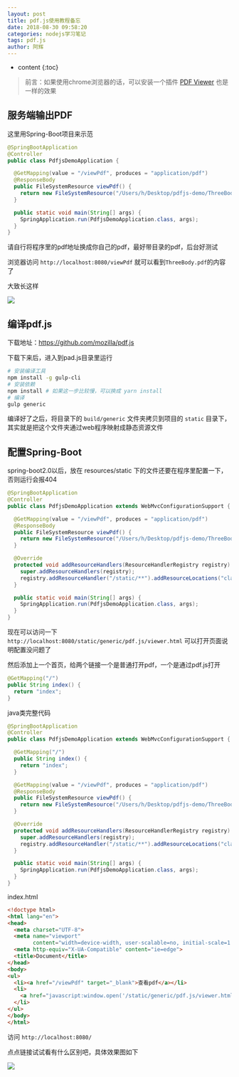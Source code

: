 ```yaml
---
layout: post
title: pdf.js使用教程备忘
date: 2018-08-30 09:58:20
categories: nodejs学习笔记
tags: pdf.js
author: 阿辉
---
```


* content
{:toc}

> 前言：如果使用chrome浏览器的话，可以安装一个插件 [PDF Viewer](https://chrome.google.com/webstore/detail/pdf-viewer/oemmndcbldboiebfnladdacbdfmadadm) 也是一样的效果





## 服务端输出PDF

这里用Spring-Boot项目来示范

```java
@SpringBootApplication
@Controller
public class PdfjsDemoApplication {

  @GetMapping(value = "/viewPdf", produces = "application/pdf")
  @ResponseBody
  public FileSystemResource viewPdf() {
    return new FileSystemResource("/Users/h/Desktop/pdfjs-demo/ThreeBody.pdf");
  }

  public static void main(String[] args) {
    SpringApplication.run(PdfjsDemoApplication.class, args);
  }
}
```

请自行将程序里的pdf地址换成你自己的pdf，最好带目录的pdf，后台好测试

浏览器访问 `http://localhost:8080/viewPdf` 就可以看到`ThreeBody.pdf`的内容了

大致长这样

![](/assets/20180830102258.png)

## 编译pdf.js

下载地址：https://github.com/mozilla/pdf.js

下载下来后，进入到pad.js目录里运行

```sh
# 安装编译工具
npm install -g gulp-cli
# 安装依赖
npm install # 如果这一步比较慢，可以换成 yarn install
# 编译
gulp generic
```

编译好了之后，将目录下的 `build/generic` 文件夹拷贝到项目的 `static` 目录下，其实就是把这个文件夹通过web程序映射成静态资源文件

## 配置Spring-Boot

spring-boot2.0以后，放在 resources/static 下的文件还要在程序里配置一下，否则运行会报404

```java
@SpringBootApplication
@Controller
public class PdfjsDemoApplication extends WebMvcConfigurationSupport {

  @GetMapping(value = "/viewPdf", produces = "application/pdf")
  @ResponseBody
  public FileSystemResource viewPdf() {
    return new FileSystemResource("/Users/h/Desktop/pdfjs-demo/ThreeBody.pdf");
  }

  @Override
  protected void addResourceHandlers(ResourceHandlerRegistry registry) {
    super.addResourceHandlers(registry);
    registry.addResourceHandler("/static/**").addResourceLocations("classpath:/static/");
  }

  public static void main(String[] args) {
    SpringApplication.run(PdfjsDemoApplication.class, args);
  }
}
```

现在可以访问一下 `http://localhost:8080/static/generic/pdf.js/viewer.html` 可以打开页面说明配置没问题了

然后添加上一个首页，给两个链接一个是普通打开pdf，一个是通过pdf.js打开

```java
@GetMapping("/")
public String index() {
  return "index";
}
```

java类完整代码

```java
@SpringBootApplication
@Controller
public class PdfjsDemoApplication extends WebMvcConfigurationSupport {

  @GetMapping("/")
  public String index() {
    return "index";
  }

  @GetMapping(value = "/viewPdf", produces = "application/pdf")
  @ResponseBody
  public FileSystemResource viewPdf() {
    return new FileSystemResource("/Users/h/Desktop/pdfjs-demo/ThreeBody.pdf");
  }

  @Override
  protected void addResourceHandlers(ResourceHandlerRegistry registry) {
    super.addResourceHandlers(registry);
    registry.addResourceHandler("/static/**").addResourceLocations("classpath:/static/");
  }

  public static void main(String[] args) {
    SpringApplication.run(PdfjsDemoApplication.class, args);
  }
}
```

index.html

```html
<!doctype html>
<html lang="en">
<head>
  <meta charset="UTF-8">
  <meta name="viewport"
        content="width=device-width, user-scalable=no, initial-scale=1.0, maximum-scale=1.0, minimum-scale=1.0">
  <meta http-equiv="X-UA-Compatible" content="ie=edge">
  <title>Document</title>
</head>
<body>
<ul>
  <li><a href="/viewPdf" target="_blank">查看pdf</a></li>
  <li>
    <a href="javascript:window.open('/static/generic/pdf.js/viewer.html?file=' + encodeURIComponent('/viewPdf'), '_blank')">使用pdf.js查看pdf</a>
  </li>
</ul>
</body>
</html>
```

访问 `http://localhost:8080/`

点点链接试试看有什么区别吧，具体效果图如下

![](/assets/20180830100409.gif)
